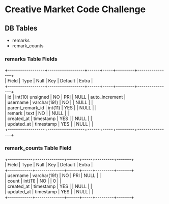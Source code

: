 # Creative Market Code Challenge

## DB Tables
* remarks
* remark_counts

### remarks Table Fields
+------------------+------------------+------+-----+---------+----------------+                                                                                                                        
| Field            | Type             | Null | Key | Default | Extra          |                                                                                                                        
+------------------+------------------+------+-----+---------+----------------+                                                                                                                        
| id               | int(10) unsigned | NO   | PRI | NULL    | auto_increment |                                                                                                                        
| username         | varchar(191)     | NO   |     | NULL    |                |                                                                                                                        
| parent_remark_id | int(11)          | YES  |     | NULL    |                |                                                                                                                        
| remark           | text             | NO   |     | NULL    |                |                                                                                                                        
| created_at       | timestamp        | YES  |     | NULL    |                |                                                                                                                        
| updated_at       | timestamp        | YES  |     | NULL    |                |                                                                                                                        
+------------------+------------------+------+-----+---------+----------------+ 

### remark_counts Table Field

+------------+--------------+------+-----+---------+-------+                                                                                                                                           
| Field      | Type         | Null | Key | Default | Extra |                                                                                                                                           
+------------+--------------+------+-----+---------+-------+                                                                                                                                           
| username   | varchar(191) | NO   | PRI | NULL    |       |                                                                                                                                           
| count      | int(11)      | NO   |     | 0       |       |                                                                                                                                           
| created_at | timestamp    | YES  |     | NULL    |       |                                                                                                                                           
| updated_at | timestamp    | YES  |     | NULL    |       |                                                                                                                                           
+------------+--------------+------+-----+---------+-------+